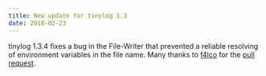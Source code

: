 ```yaml
---
title: New update for tinylog 1.3
date: 2018-02-23
---
```


tinylog 1.3.4 fixes a bug in the File-Writer that prevented a reliable resolving of environment variables in the file name. Many thanks to [f4lco](https://github.com/f4lco) for the [pull request](https://github.com/tinylog-org/tinylog/pull/70).
